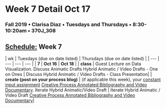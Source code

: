 # Week 7 Detail Oct 17

### Fall 2019 • Clarisa Diaz • Tuesdays and Thursdays • 8:30-10:20am • 370J_308

## [Schedule:](./) Week 7

| wk | Tuesdays \(due on date listed\) | Thursdays \(due on date listed\) |
| --- | --- | --- | --- |
| **7** | **Oct 16** | **Oct 18** |
| **class** | Guest Lecture on Data Visualization. Discuss Animatic Drafts Hybrid Animatic / Video Drafts - One on Ones |  Discuss Hybrid Animatic / Video Drafts - Class Presentation|
| **create \(post on your process blog\)** |  \(if applicable this week\), your [constant input assignment](../assignments/constant-input-or-output.md) [Creative Process Annotated Bibliography and Video Documentary](../projects/creative-process-annotated-bibliography-and-video-documentary.md).  Iterate Hybrid Animatic/Video Draft |
Iterate Hybrid Animatic / Video Draft [Creative Process Annotated Bibliography and Video Documentary](../projects/creative-process-annotated-bibliography-and-video-documentary.md)|  
